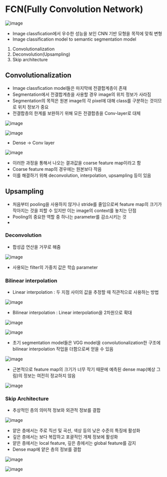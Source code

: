 # FCN(Fully Convolution Network)

![image](https://user-images.githubusercontent.com/80622859/212460633-394dbd92-faed-4a90-9c94-dcbf7ed1b2a3.png)

- Image classfication에서 우수한 성능을 보인 CNN 기반 모형을 목적에 맞춰 변형
- Image classification model to semantic segmentation model
1. Convolutionalization
2. Deconvolution(Upsampling)
3. Skip architecture

## Convolutionalization
- Image classfication model들은 마지막에 전결합계층이 존재
- Segmentation에서 전결합계층을 사용할 경우 image의 위치 정보가 사라짐
- Segmentation의 목적은 원본 image의 각 pixel에 대해 class를 구분하는 것이므로 위치 정보가 중요
- 전결합층의 한계를 보완하기 위해 모든 전결합층을 Conv-layer로 대체

![image](https://user-images.githubusercontent.com/80622859/212460763-178c2562-8d73-4d80-8eca-897dc3069eec.png)

![image](https://user-images.githubusercontent.com/80622859/212460769-7afa0842-571b-4d1c-8d4b-baa228103f8c.png)

- Dense -> Conv layer

![image](https://user-images.githubusercontent.com/80622859/212460793-d87b0908-f72d-42cb-b56d-c22fabc43138.png)

- 이러한 과정을 통해서 나오는 결과값을 coarse feature map이라고 함
- Coarse feature map의 경우에는 원본보다 작음
- 이를 해결하기 위해 deconvolution, interpolation, upsampling 등이 있음

## Upsampling
- 처음부터 pooling을 사용하지 않거나 stride를 줄임으로써 feature map의 크기가 작아지는 것을 피할 수 있지만 이는 image의 context를 놓치는 단점
- Pooling의 중요한 역할 중 하나는 parameter를 감소시키는 것
- 
### Deconvolution
- 합성곱 연산을 거꾸로 해줌

![image](https://user-images.githubusercontent.com/80622859/212461178-b86d71a8-a656-4efc-96c6-cc2dc035847e.png)

- 사용되는 filter의 가중치 값은 학습 parameter

### Bilinear interpolation
- Linear interpolation : 두 지점 사이의 값을 추정할 때 직관적으로 사용하는 방법

![image](https://user-images.githubusercontent.com/80622859/212461131-a6b1dea4-c7e4-48c8-bfe7-db49eaf67081.png)

- Bilinear interpolation : Linear interpolation을 2차원으로 확대

![image](https://user-images.githubusercontent.com/80622859/212461145-4a3f9345-8041-4c4e-993d-e82352c733cd.png)

![image](https://user-images.githubusercontent.com/80622859/212461162-1e51e348-fd37-40c2-8f63-ae1aee3dafc6.png)

- 초기 segmentation model들은 VGG model을 convolutionalization한 구조에 bilinear interpolation 작업을 더함으로써 얻을 수 있음

![image](https://user-images.githubusercontent.com/80622859/212461220-1921201e-0acc-4392-a781-e711ee5a8e4e.png)

- 근본적으로 feature map의 크기가 너무 작기 때문에 예측된 dense map(예상 그림)의 정보는 여전히 정교하지 않음

![image](https://user-images.githubusercontent.com/80622859/212461240-43dc8f3d-b327-40e5-8544-a7bf97b0884a.png)

### Skip Architecture

- 추상적인 층의 의미적 정보와 외관적 정보를 결합

![image](https://user-images.githubusercontent.com/80622859/212461313-5c44c0dc-4e0b-4787-9a2f-bc672af18863.png)

- 얕은 층에서는 주로 직선 및 곡선, 색상 등의 낮은 수준의 특징에 활성화
- 깊은 층에서는 보다 복잡하고 포괄적인 개체 정보에 활성화
- 얕은 층에서는 local feature, 깊은 층에서는 global feature를 감지
- Dense map에 얕은 층의 정보를 결합

![image](https://user-images.githubusercontent.com/80622859/212461372-4b737d93-4efb-4781-83da-449adf356d7f.png)

![image](https://user-images.githubusercontent.com/80622859/212461393-bc05286e-a8df-4d86-88b4-61b08f0bfaa6.png)



